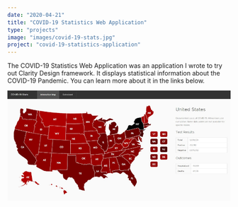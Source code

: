 ```yaml
---
date: "2020-04-21"
title: "COVID-19 Statistics Web Application"
type: "projects"
image: "images/covid-19-stats.jpg"
project: "covid-19-statistics-application"
---
```


The COVID-19 Statistics Web Application was an application I wrote to try out Clarity Design framework. It displays statistical information about the COVID-19 Pandemic. You can learn more about it in the links below.

![COVID-19 Statistics Web Application](images/covid-19-stats.jpg)
